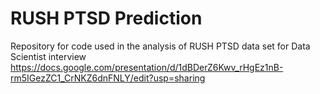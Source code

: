 # RUSH PTSD Prediction

Repository for code used in the analysis of RUSH PTSD data set for Data Scientist interview
https://docs.google.com/presentation/d/1dBDerZ6Kwv_rHgEz1nB-rm5IGezZC1_CrNKZ6dnFNLY/edit?usp=sharing

